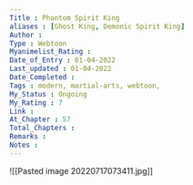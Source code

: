 ```yaml
---
Title : Phantom Spirit King
aliases : [Ghost King, Demonic Spirit King]
Author : 
Type : Webtoon
Myanimelist_Rating : 
Date_of_Entry : 01-04-2022
Last_updated : 01-04-2022
Date_Completed : 
Tags : modern, martial-arts, webtoon,
My_Status : Ongoing
My_Rating : 7
Link : 
At_Chapter : 57
Total_Chapters : 
Remarks : 
Notes : 
---
```

![[Pasted image 20220717073411.jpg]]
